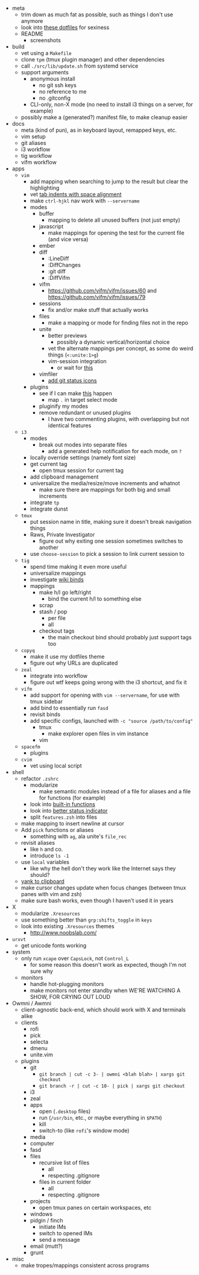 - meta
	- trim down as much fat as possible, such as things I don't use anymore
	- look into [these dotfiles](https://github.com/xero/dotfiles) for sexiness
	- README
		- screenshots
- build
	- vet using a `Makefile`
	- clone `tpm` (tmux plugin manager) and other dependencies
	- call `./src/lib/update.sh` from systemd service
	- support arguments
		- anonymous install
			- no git ssh keys
			- no reference to me
			- no .gitconfig
		- CLI-only, non-X mode (no need to install i3 things on a server, for example)
	- possibly make a (generated?) manifest file, to make cleanup easier
- docs
	- meta (kind of pun), as in keyboard layout, remapped keys, etc.
	- vim setup
	- git aliases
	- i3 workflow
	- tig workflow
	- vifm workflow
- apps
	- `vim`
		- add mapping when searching to jump to the result but clear the highlighting
		- vet [tab indents with space alignment](http://vim.wikia.com/wiki/Indent_with_tabs,_align_with_spaces)
		- make `ctrl-hjkl` nav work with `--servername`
		- modes
			- buffer
				- mapping to delete all unused buffers (not just empty)
			- javascript
				- make mappings for opening the test for the current file (and vice versa)
			- ember
			- diff
				- :LineDiff
				- :DiffChanges
				- :git diff
				- :DiffVifm
			- vifm
				- https://github.com/vifm/vifm/issues/60 and https://github.com/vifm/vifm/issues/79
			- sessions
				- fix and/or make stuff that actually works
			- files
				- make a mapping or mode for finding files not in the repo
			- unite
				- better previews
					- possibly a dynamic vertical/horizontal choice
				- vet the alternate mappings per concept, as some do weird things (`<:unite:1>g`)
				- vim-session integration
					- or wait for [this](https://github.com/xolox/vim-session/pull/126)
			- vimfiler
				- [add git status icons](https://github.com/Shougo/vimfiler.vim/issues/308)
		- plugins
			- see if I can make [this](https://github.com/easymotion/vim-easymotion/issues/248#issuecomment-156444426) happen
				- map `.` in target select mode
			- pluginify my modes
			- remove redundant or unused plugins
				- I have two commenting plugins, with overlapping but not identical features
	- `i3`
		- modes
			- break out modes into separate files
				- add a generated help notification for each mode, on `?`
		- locally override settings (namely font size)
		- get current tag
			- open tmux session for current tag
		- add clipboard management
		- universalize the media/resize/move increments and whatnot
			- make sure there are mappings for both big and small increments
		- integrate `tp`
		- integrate dunst
	- `tmux`
		- put session name in title, making sure it doesn't break navigation things
		- Raws, Private Investigator
			- figure out why exiting one session sometimes switches to another
		- use `choose-session` to pick a session to link current session to
	- `tig`
		- spend time making it even more useful
		- universalize mappings
		- investigate [wiki binds](https://github.com/jonas/tig/wiki/Bindings)
		- mappings
			- make h/l go left/right
				- bind the current h/l to something else
			- scrap
			- stash / pop
				- per file
				- all
			- checkout tags
				- the main checkout bind should probably just support tags too
	- `copyq`
		- make it use my dotfiles theme
		- figure out why URLs are duplicated
	- `zeal`
		- integrate into workflow
		- figure out wtf keeps going wrong with the i3 shortcut, and fix it
	- `vifm`
		- add support for opening with `vim --servername`, for use with tmux sidebar
		- add bind to essentially run `fasd`
		- revisit binds
		- add specific configs, launched with `-c "source /path/to/config"`
			- tmux
				- make explorer open files in vim instance
			- vim
	- `spacefm`
		- plugins
	- `cvim`
		- vet using local script
- shell
	- refactor `.zshrc`
		- modularize
			- make semantic modules instead of a file for aliases and a file for functions (for example)
		- look into [built-in functions](https://github.com/zsh-users/zsh/tree/master/Functions/Zle)
		- look into [better status indicator](http://ivyl.0xcafe.eu/2013/02/03/refining-zsh/#vi_mode_status_indicator)
		- split `features.zsh` into files
	- make mapping to insert newline at cursor
	- Add `pick` functions or aliases
		- something with `ag`, ala unite's `file_rec`
	- revisit aliases
		- like `h` and co.
		- introduce `ls -1`
	- use `local` variables
		- like why the hell don't they work like the Internet says they should?
	- [yank to clipboard](http://unix.stackexchange.com/questions/25765/pasting-from-clipboard-to-vi-enabled-zsh-or-bash-shell)
	- make cursor changes update when focus changes (between tmux panes with vim and zsh)
	- make sure bash works, even though I haven't used it in years
- X
	- modularize `.Xresources`
	- use something better than `grp:shifts_toggle` in `keys`
	- look into existing `.Xresources` themes
		- http://www.noobslab.com/
- `urxvt`
	- get unicode fonts working
- system
	- only run `xcape` over `CapsLock`, not `Control_L`
		- for some reason this doesn't work as expected, though I'm not sure why
	- monitors
		- handle hot-plugging monitors
		- make monitors not enter standby when WE'RE WATCHING A SHOW, FOR CRYING OUT LOUD
- Owmni / Awmni
	- client-agnostic back-end, which should work with X and terminals alike
	- clients
		- rofi
		- pick
		- selecta
		- dmenu
		- unite.vim
	- plugins
		- git
			- `git branch | cut -c 3- | owmni <blah blah> | xargs git checkout`
			- `git branch -r | cut -c 10- | pick | xargs git checkout`
		- i3
		- zeal
		- apps
			- open (`.desktop` files)
			- run (`/usr/bin`, etc., or maybe everything in `$PATH`)
			- kill
			- switch-to (like `rofi`'s window mode)
		- media
		- computer
		- fasd
		- files
			- recursive list of files
				- all
				- respecting .gitignore
			- files in current folder
				- all
				- respecting .gitignore
		- projects
			- open tmux panes on certain workspaces, etc
		- windows
		- pidgin / finch
			- initiate IMs
			- switch to opened IMs
			- send a message
		- email (mutt?)
		- grunt
- misc
	- make tropes/mappings consistent across programs
